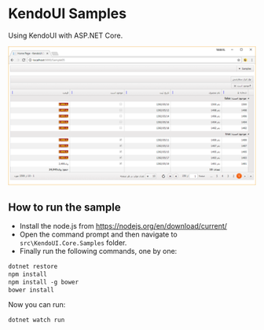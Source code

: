 KendoUI Samples
=======

Using KendoUI with ASP.NET Core.

![KendoUI Samples](/src/KendoUI.Core.Samples/wwwroot/images/samples.png)

How to run the sample
---------------------
- Install the node.js from https://nodejs.org/en/download/current/
- Open the command prompt and then navigate to `src\KendoUI.Core.Samples` folder.
- Finally run the following commands, one by one:
```
dotnet restore
npm install
npm install -g bower
bower install
```
Now you can run:
```
dotnet watch run
```